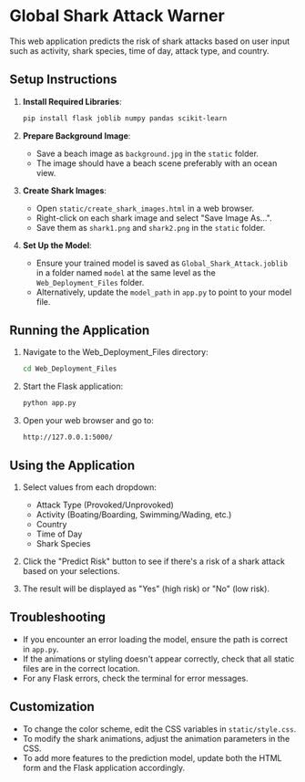 # Global Shark Attack Warner

This web application predicts the risk of shark attacks based on user input such as activity, shark species, time of day, attack type, and country.

## Setup Instructions

1. **Install Required Libraries**:
   ```bash
   pip install flask joblib numpy pandas scikit-learn
   ```

2. **Prepare Background Image**:
   - Save a beach image as `background.jpg` in the `static` folder.
   - The image should have a beach scene preferably with an ocean view.

3. **Create Shark Images**:
   - Open `static/create_shark_images.html` in a web browser.
   - Right-click on each shark image and select "Save Image As...".
   - Save them as `shark1.png` and `shark2.png` in the `static` folder.

4. **Set Up the Model**:
   - Ensure your trained model is saved as `Global_Shark_Attack.joblib` in a folder named `model` at the same level as the `Web_Deployment_Files` folder.
   - Alternatively, update the `model_path` in `app.py` to point to your model file.

## Running the Application

1. Navigate to the Web_Deployment_Files directory:
   ```bash
   cd Web_Deployment_Files
   ```

2. Start the Flask application:
   ```bash
   python app.py
   ```

3. Open your web browser and go to:
   ```
   http://127.0.0.1:5000/
   ```

## Using the Application

1. Select values from each dropdown:
   - Attack Type (Provoked/Unprovoked)
   - Activity (Boating/Boarding, Swimming/Wading, etc.)
   - Country
   - Time of Day
   - Shark Species

2. Click the "Predict Risk" button to see if there's a risk of a shark attack based on your selections.

3. The result will be displayed as "Yes" (high risk) or "No" (low risk).

## Troubleshooting

- If you encounter an error loading the model, ensure the path is correct in `app.py`.
- If the animations or styling doesn't appear correctly, check that all static files are in the correct location.
- For any Flask errors, check the terminal for error messages.

## Customization

- To change the color scheme, edit the CSS variables in `static/style.css`.
- To modify the shark animations, adjust the animation parameters in the CSS.
- To add more features to the prediction model, update both the HTML form and the Flask application accordingly. 